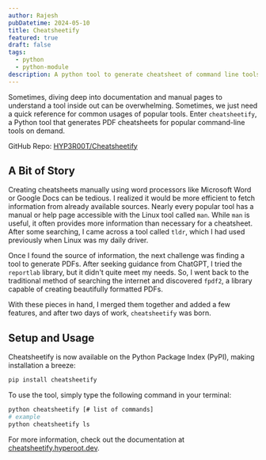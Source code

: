 ```yaml
---
author: Rajesh
pubDatetime: 2024-05-10
title: Cheatsheetify
featured: true
draft: false
tags:
  - python
  - python-module
description: A python tool to generate cheatsheet of command line tools as a PDF
---
```


Sometimes, diving deep into documentation and manual pages to understand a tool inside out can be overwhelming. Sometimes, we just need a quick reference for common usages of popular tools. Enter `cheatsheetify`, a Python tool that generates PDF cheatsheets for popular command-line tools on demand.

GitHub Repo: [HYP3R00T/Cheatsheetify](https://github.com/HYP3R00T/Cheatsheetify)

## A Bit of Story

Creating cheatsheets manually using word processors like Microsoft Word or Google Docs can be tedious. I realized it would be more efficient to fetch information from already available sources. Nearly every popular tool has a manual or help page accessible with the Linux tool called `man`. While `man` is useful, it often provides more information than necessary for a cheatsheet. After some searching, I came across a tool called `tldr`, which I had used previously when Linux was my daily driver.

Once I found the source of information, the next challenge was finding a tool to generate PDFs. After seeking guidance from ChatGPT, I tried the `reportlab` library, but it didn't quite meet my needs. So, I went back to the traditional method of searching the internet and discovered `fpdf2`, a library capable of creating beautifully formatted PDFs.

With these pieces in hand, I merged them together and added a few features, and after two days of work, `cheatsheetify` was born.

## Setup and Usage

Cheatsheetify is now available on the Python Package Index (PyPI), making installation a breeze:

```bash
pip install cheatsheetify
```

To use the tool, simply type the following command in your terminal:

```bash
python cheatsheetify [# list of commands]
# example
python cheatsheetify ls
```

For more information, check out the documentation at [cheatsheetify.hyperoot.dev](https://cheatsheetify.hyperoot.dev/).
